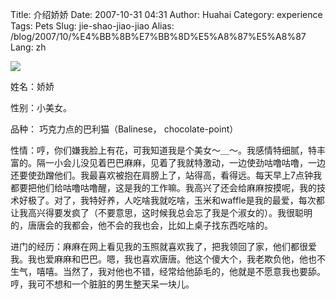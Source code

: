 Title: 介绍娇娇
Date: 2007-10-31 04:31
Author: Huahai
Category: experience
Tags: Pets
Slug: jie-shao-jiao-jiao
Alias: /blog/2007/10/%E4%BB%8B%E7%BB%8D%E5%A8%87%E5%A8%87
Lang: zh

![](http://farm3.static.flickr.com/2296/2253399526_058f95350d.jpg)

姓名：娇娇

性别：小美女。

品种： 巧克力点的巴利猫（Balinese， chocolate-point）

性情：哼，你们嫌我脸上有花，可我知道我是个美女～＿～。我感情特细腻，特丰富的。隔一小会儿没见着巴巴麻麻，见着了我就特激动，一边使劲咕噜咕噜，一边还要使劲蹭他们。我最喜欢被抱在肩膀上了，站得高，看得远。每天早上7点钟我都要把他们给咕噜咕噜醒，这是我的工作嘛。我高兴了还会给麻麻按摸呢，我的技术好极了。对了，我特好养，人吃啥我就吃啥，玉米和waffle是我的最爱，每次都让我高兴得要发疯了（不要意思，这时候我总会忘了我是个淑女的）。我很聪明的，唐唐会的我都会，他不会的我也会，比如上桌子找东西吃啥的。

进门的经历：麻麻在网上看见我的玉照就喜欢我了，把我领回了家，他们都很爱我。我也爱麻麻和巴巴。嗯，我也喜欢唐唐。他这个傻大个，我老欺负他，他也不生气，嘻嘻。当然了，我对他也不错，经常给他舔毛的，他就是不愿意我也要舔。哼，我可不想和一个脏脏的男生整天呆一块儿。
